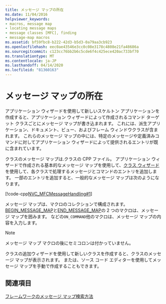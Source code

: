 ```yaml
---
title: メッセージ マップの所在
ms.date: 11/04/2016
helpviewer_keywords:
- macros, message map
- locating message maps
- message classes [MFC], finding
- message-map macros
ms.assetid: bf59fbc8-b222-42d3-b5d3-0a79aa3cb923
ms.openlocfilehash: eec0ae43546e3cc0c08e3178c4808e21fa48686a
ms.sourcegitcommit: c123cc76bb2b6c5cde6f4c425ece420ac733bf70
ms.translationtype: MT
ms.contentlocale: ja-JP
ms.lasthandoff: 04/14/2020
ms.locfileid: "81360163"
---
```

# <a name="where-to-find-message-maps"></a>メッセージ マップの所在

アプリケーション ウィザードを使用して新しいスケルトン アプリケーションを作成すると、アプリケーション ウィザードによって作成されるコマンド ターゲット クラスごとにメッセージ マップが書き込まれます。 これには、派生アプリケーション、ドキュメント、ビュー、およびフレーム ウィンドウクラスが含まれます。 これらのメッセージ マップの中には、特定のメッセージや定義済みコマンドに対してアプリケーション ウィザードによって提供されるエントリが既に含まれています。

クラスのメッセージ マップは.クラスの CPP ファイル。 アプリケーション ウィザードで作成される基本的なメッセージ マップを使用して、[クラス ウィザード](reference/mfc-class-wizard.md)を使用して、各クラスで処理するメッセージとコマンドのエントリを追加します。 一部のエントリを追加すると、一般的なメッセージ マップは次のようになります。

[!code-cpp[NVC_MFCMessageHandling#1](../mfc/codesnippet/cpp/where-to-find-message-maps_1.cpp)]

メッセージ マップは、マクロのコレクションで構成されます。 [BEGIN_MESSAGE_MAP](reference/message-map-macros-mfc.md#begin_message_map)と[END_MESSAGE_MAP](reference/message-map-macros-mfc.md#end_message_map)の 2 つのマクロは、メッセージ マップを囲みます。 などの`ON_COMMAND`他のマクロは、メッセージ マップの内容を入力します。

> [!NOTE]
> メッセージ マップ マクロの後にセミコロンは付かっていません。

クラスの追加ウィザードを使用して新しいクラスを作成すると、クラスのメッセージ マップが表示されます。 または、ソース コード エディターを使用してメッセージ マップを手動で作成することもできます。

## <a name="see-also"></a>関連項目

[フレームワークのメッセージ マップ検索方法](../mfc/how-the-framework-searches-message-maps.md)
